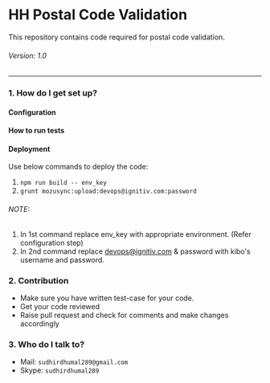 # HH Postal Code Validation #
This repository contains code required for postal code validation.
###### Version: 1.0 ######

***

### 1. How do I get set up? ###
#### Configuration ####
#### How to run tests ####
#### Deployment ####
Use below commands to deploy the code: <br />
1. ```npm run build -- env_key```
2. ```grunt mozusync:upload:devops@ignitiv.com:password```

###### NOTE: ######
1. In 1st command replace env_key with appropriate environment. (Refer configuration step)
2. In 2nd command replace devops@ignitiv.com & password with kibo's username and password.

### 2. Contribution ###
- Make sure you have written test-case for your code.
- Get your code reviewed
- Raise pull request and check for comments and make changes accordingly

### 3. Who do I talk to? ###
+ Mail: ```sudhirdhumal289@gmail.com```
+ Skype: ```sudhirdhumal289```
